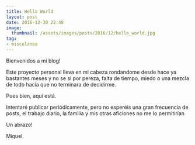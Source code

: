 ```yaml
---
title: Hello World
layout: post
date: 2016-12-30 22:48
image: 
  thumbnail: /assets/images/posts/2016/12/hello_world.jpg
tag:
- miscelanea
---
```


Bienvenidos a mi blog!

Este proyecto personal lleva en mi cabeza rondandome desde hace ya bastantes meses y no se si por pereza, falta de tiempo, miedo o una mezcla de todo hacía que no terminara de decidirme.

Pues bien, aquí está.

Intentaré publicar periódicamente, pero no esperéis una gran frecuencia de posts, el trabajo diario, la familia y mis otras aficiones no me lo permitirían

Un abrazo!

Miquel.
